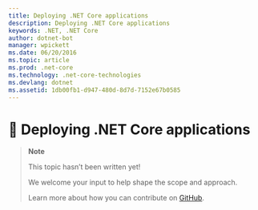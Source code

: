 ```yaml
---
title: Deploying .NET Core applications
description: Deploying .NET Core applications
keywords: .NET, .NET Core
author: dotnet-bot
manager: wpickett
ms.date: 06/20/2016
ms.topic: article
ms.prod: .net-core
ms.technology: .net-core-technologies
ms.devlang: dotnet
ms.assetid: 1db00fb1-d947-480d-8d7d-7152e67b0585
---
```


# 🔧 Deploying .NET Core applications

> **Note**
> 
> This topic hasn’t been written yet! 
>
> We welcome your input to help shape the scope and approach. 
> 
> Learn more about how you can contribute on
> [GitHub](https://github.com/dotnet/core-docs/blob/master/CONTRIBUTING.md).
>